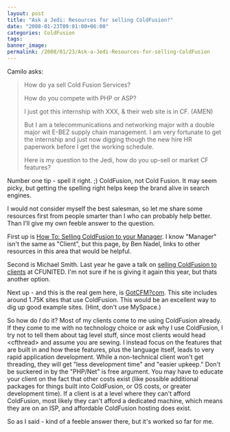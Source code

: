 ```yaml
---
layout: post
title: "Ask a Jedi: Resources for selling ColdFusion?"
date: "2008-01-23T09:01:00+06:00"
categories: ColdFusion 
tags: 
banner_image: 
permalink: /2008/01/23/Ask-a-Jedi-Resources-for-selling-ColdFusion
---
```


Camilo asks:

<blockquote>
<p>
How do ya sell Cold Fusion Services?

How do you compete with PHP or ASP?

I just got this internship with XXX, &amp; their web site is in CF. (AMEN)

But I am a telecommunications and networking major with a double major wit E-BEZ supply chain management.  I am very
fortunate to get the internship and just now digging though the new hire HR paperwork before I get the working schedule.  

Here is my question to the Jedi, how do you up-sell or market CF features?
</p>
</blockquote>

Number one tip - spell it right. ;) ColdFusion, not Cold Fusion. It may seem picky, but getting the spelling right helps keep the brand alive in search engines.

I would not consider myself the best salesman, so let me share some resources first from people smarter than I who can probably help better. Than I'll give my own feeble answer to the question.

First up is <a href="http://www.bennadel.com/coldfusion/selling-coldfusion-to-manager.htm">How To: Selling ColdFusion to your Manager</a>. I know "Manager" isn't the same as "Client", but this page, by Ben Nadel, links to other resources in this area that would be helpful.

Second is Michael Smith. Last year he gave a talk on <a href="http://www.teratech.com/blog/index.cfm/2007/4/12/Selling-ColdFusion-to-Clients">selling ColdFusion to clients</a> at CFUNITED. I'm not sure if he is giving it again this year, but thats another option. 

Next up - and this is the real gem here, is <a href="http://www.gotcfm.com/">GotCFM?com</a>. This site includes around 1.75K sites that use ColdFusion. This would be an excellent way to dig up good example sites. (Hint, don't use MySpace.)

So how do <i>I</i> do it? Most of my clients come to me using ColdFusion already. If they come to me with no technology choice or ask why I use ColdFusion, I try not to tell them about tag level stuff, since most clients would head &lt;cfthread&gt; and assume you are sewing. I instead focus on the features that are built in and how these features, plus the language itself, leads to very rapid application development. While a non-technical client won't get threading, they will get "less development time" and "easier upkeep." Don't be suckered in by the "PHP/Net" is free argument. You may have to educate your client on the fact that other costs exist (like possible additional packages for things built into ColdFusion, or OS costs, or greater development time). If a client is at a level where they can't afford ColdFusion, most likely they can't afford a dedicated machine, which means they are on an ISP, and affordable ColdFusion hosting does exist.

So as I said - kind of a feeble answer there, but it's worked so far for me.